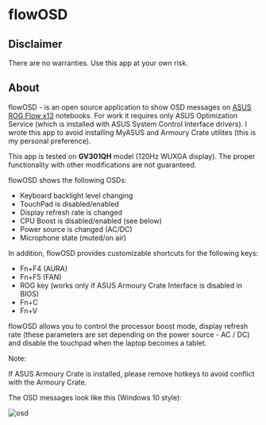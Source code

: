 # flowOSD

## Disclaimer

There are no warranties. Use this app at your own risk.

## About

flowOSD - is an open source application to show OSD messages on [ASUS ROG Flow x13](https://rog.asus.com/laptops/rog-flow/2021-rog-flow-x13-series/) notebooks. For work it requires only ASUS Optimization Service (which is installed with ASUS System Control Interface drivers). I wrote this app to avoid installing MyASUS and Armoury Crate utilites (this is my personal preference).

This app is tested on **GV301QH** model (120Hz WUXGA display). The proper functionality with other modifications are not guaranteed. 

flowOSD shows the following OSDs:

* Keyboard backlight level changing
* TouchPad is disabled/enabled
* Display refresh rate is changed
* CPU Boost is disabled/enabled (see below)
* Power source is changed (AC/DC)
* Microphone state (muted/on air)

In addition, flowOSD provides customizable shortcuts for the following keys:

* Fn+F4 (AURA)
* Fn+F5 (FAN)
* ROG key (works only if ASUS Armoury Crate Interface is disabled in BIOS)
* Fn+C
* Fn+V

flowOSD allows you to control the processor boost mode, display refresh rate (these parameters are set depending on the power source - AC / DC) and disable the touchpad when the laptop becomes a tablet.

Note:

If ASUS Armoury Crate is installed, please remove hotkeys to avoid conflict with the Armoury Crate.

The OSD messages look like this (Windows 10 style):

![osd](https://user-images.githubusercontent.com/5954460/189478814-6c7d2c5b-e0a4-49f3-810e-6573565076b6.png)
